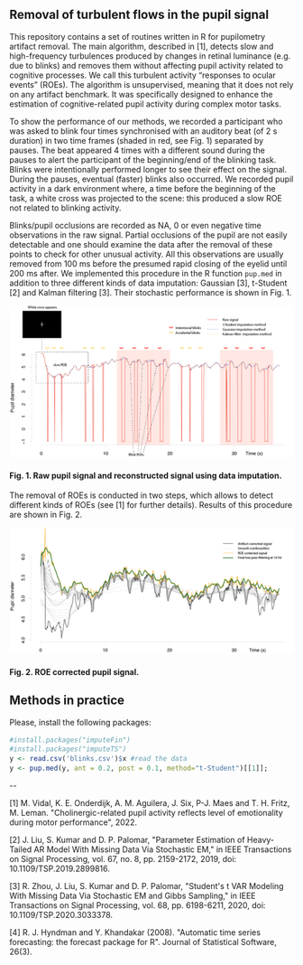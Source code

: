 ## Removal of turbulent flows in the pupil signal

This repository contains a set of routines written in R for pupilometry artifact removal. The main algorithm, described in [1], detects slow and high-frequency turbulences produced by changes in retinal luminance (e.g. due to blinks) and removes them without affecting pupil activity related to cognitive processes. We call this turbulent activity “responses to ocular events” (ROEs). The algorithm is unsupervised, meaning that it does not rely on any artifact benchmark. It was specifically designed to enhance the estimation of cognitive-related pupil activity during complex motor tasks.

To show the performance of our methods, we recorded a participant who was asked to blink four times synchronised with an auditory beat (of 2 s duration) in two time frames (shaded in red, see Fig. 1) separated by pauses. The beat appeared 4 times with a different sound during the pauses to alert the participant of the beginning/end of the blinking task. Blinks were intentionally performed longer to see their effect on the signal. During the pauses, eventual (faster) blinks also occurred.  We recorded pupil activity in a dark environment where, a time before the beginning of the task, a white cross was projected to the scene: this produced a slow ROE not related to blinking activity. 

Blinks/pupil occlusions are recorded as NA, 0 or even negative time observations in the raw signal. Partial occlusions of the pupil are not easily detectable and one should examine the data after the removal of these points to check for other unusual activity. All this observations are usually removed from 100 ms before the presumed rapid closing of the eyelid until 200 ms after. We implemented this procedure in the R function `pup.med` in addition to three different kinds of data imputation: Gaussian [3], t-Student [2] and Kalman filtering [3]. Their stochastic performance is shown in Fig. 1.

![Fig. 1](https://github.com/m-vidal/pupil-turbulence-removal/blob/main/plots/plot1.jpg)
#### Fig. 1. Raw pupil signal and reconstructed signal using data imputation.

The removal of ROEs is conducted in two steps, which allows to detect different kinds of ROEs (see [1] for further details). Results of this procedure are shown in Fig. 2. <!-- Note that the grey lines in Fig. 2 are smooth nonlinear spaces of the pupil signal where it is supposed these turbulences can be located.-->

![Fig. 1](https://github.com/m-vidal/pupil-turbulence-removal/blob/main/plots/plot2b.jpg)
#### Fig. 2. ROE corrected pupil signal.

## Methods in practice
Please, install  the following packages:

```R
#install.packages("imputeFin")
#install.packages("imputeTS")
y <- read.csv('blinks.csv')$x #read the data
y <- pup.med(y, ant = 0.2, post = 0.1, method="t-Student")[[1]];
```
--

[1] M. Vidal, K. E. Onderdijk, A. M. Aguilera, J. Six, P-J. Maes and T. H. Fritz, M. Leman. "Cholinergic-related pupil activity reflects level of emotionality during motor performance", 2022.

[2] J. Liu, S. Kumar and D. P. Palomar, "Parameter Estimation of Heavy-Tailed AR Model With Missing Data Via Stochastic EM," in IEEE Transactions on Signal Processing, vol. 67, no. 8, pp. 2159-2172, 2019, doi: 10.1109/TSP.2019.2899816.

[3] R. Zhou, J. Liu, S. Kumar and D. P. Palomar, "Student's  t  VAR Modeling With Missing Data Via Stochastic EM and Gibbs Sampling," in IEEE Transactions on Signal Processing, vol. 68, pp. 6198-6211, 2020, doi: 10.1109/TSP.2020.3033378.

[4] R. J. Hyndman and Y. Khandakar (2008). "Automatic time series forecasting: the forecast package for R". Journal of Statistical Software, 26(3).
